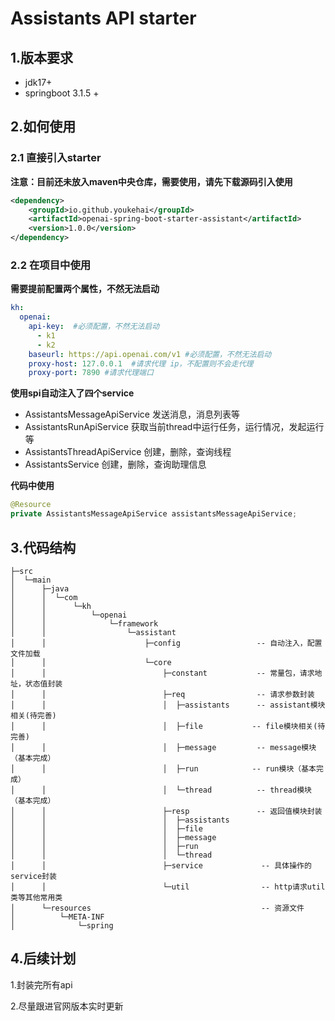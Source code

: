 # Assistants API starter

## 1.版本要求

- jdk17+
- springboot 3.1.5 +

## 2.如何使用

### 2.1 直接引入starter

**注意：目前还未放入maven中央仓库，需要使用，请先下载源码引入使用**

```xml
<dependency>
    <groupId>io.github.youkehai</groupId>
    <artifactId>openai-spring-boot-starter-assistant</artifactId>
    <version>1.0.0</version>
</dependency>
```

### 2.2 在项目中使用

**需要提前配置两个属性，不然无法启动**

```yaml
kh:
  openai:
    api-key:  #必须配置，不然无法启动
      - k1
      - k2
    baseurl: https://api.openai.com/v1 #必须配置，不然无法启动
    proxy-host: 127.0.0.1  #请求代理 ip，不配置则不会走代理
    proxy-port: 7890 #请求代理端口
```

**使用spi自动注入了四个service**

- AssistantsMessageApiService 发送消息，消息列表等
- AssistantsRunApiService 获取当前thread中运行任务，运行情况，发起运行等
- AssistantsThreadApiService 创建，删除，查询线程
- AssistantsService 创建，删除，查询助理信息

**代码中使用**

```java
@Resource
private AssistantsMessageApiService assistantsMessageApiService;
```

## 3.代码结构

```
├─src
│  └─main
│      ├─java
│      │  └─com
│      │      └─kh
│      │          └─openai
│      │              └─framework
│      │                  └─assistant
│      │                      ├─config                 -- 自动注入，配置文件加载
│      │                      └─core
│      │                          ├─constant           -- 常量包，请求地址，状态值封装
│      │                          ├─req                -- 请求参数封装
│      │                          │  ├─assistants      -- assistant模块相关(待完善)
│      │                          │  ├─file			  -- file模块相关(待完善)
│      │                          │  ├─message         -- message模块（基本完成）
│      │                          │  ├─run			  -- run模块（基本完成）
│      │                          │  └─thread          -- thread模块（基本完成）
│      │                          ├─resp               -- 返回值模块封装
│      │                          │  ├─assistants
│      │                          │  ├─file
│      │                          │  ├─message
│      │                          │  ├─run
│      │                          │  └─thread
│      │                          ├─service             -- 具体操作的service封装
│      │                          └─util                -- http请求util类等其他常用类
│      └─resources                                      -- 资源文件
│          └─META-INF
│              └─spring

```

## 4.后续计划

1.封装完所有api

2.尽量跟进官网版本实时更新

##  